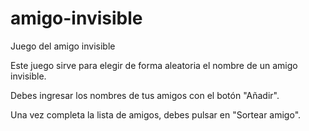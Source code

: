 # amigo-invisible
Juego del amigo invisible

Este juego sirve para elegir de forma aleatoria el nombre de un amigo invisible.

Debes ingresar los nombres de tus amigos con el botón "Añadir".

Una vez completa la lista de amigos, debes pulsar en "Sortear amigo".

